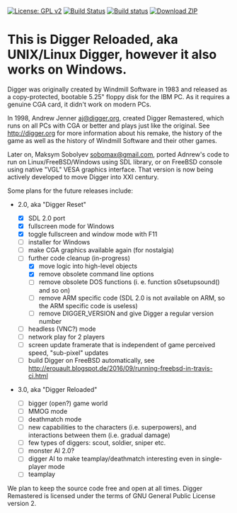 [![License: GPL v2](https://img.shields.io/badge/License-GPL%20v2-blue.svg)](https://www.gnu.org/licenses/old-licenses/gpl-2.0.en.html)
[![Build Status](https://travis-ci.org/michaelknigge/digger.svg?branch=master)](https://travis-ci.org/michaelknigge/digger)
[![Build status](https://ci.appveyor.com/api/projects/status/j89k9v2qrxqp6mgt/branch/master?svg=true)](https://ci.appveyor.com/project/michaelknigge/digger/branch/master)
[![Download ZIP](https://img.shields.io/badge/Windows-Download_ZIP-orange.svg)](https://ci.appveyor.com/api/projects/michaelknigge/digger/artifacts/digger-win32.zip?branch=master)

# This is Digger Reloaded, aka UNIX/Linux Digger, however it also works on Windows.

Digger was originally created by Windmill Software in 1983 and released as a
copy-protected, bootable 5.25" floppy disk for the IBM PC. As it requires a
genuine CGA card, it didn't work on modern PCs.

In 1998, Andrew Jenner <aj@digger.org>, created Digger Remastered, which runs
on all PCs with CGA or better and plays just like the original. See http://digger.org for
more information about his remake, the history of the game as well as the history
of Windmill Software and their other games.

Later on, Maksym Sobolyev <sobomax@gmail.com>, ported Adnrew's code to run
on Linux/FreeBSD/Windows using SDL library, or on FreeBSD console using
native "VGL" VESA graphics interface. That version is now being actively
developed to move Digger into XXI century.

Some plans for the future releases include:

- 2.0, aka "Digger Reset"
  - [x] SDL 2.0 port
  - [x] fullscreen mode for Windows
  - [x] toggle fullscreen and window mode with F11
  - [ ] installer for Windows
  - [ ] make CGA graphics available again (for nostalgia) 
  - [ ] further code cleanup (in-progress)
      - [x] move logic into high-level objects
      - [x] remove obsolete command line options 
      - [ ] remove obsolete DOS functions (i. e. function s0setupsound() and so on)
      - [ ] remove ARM specific code (SDL 2.0 is not available on ARM, so the ARM specific code is useless)
      - [ ] remove DIGGER_VERSION and give Digger a regular version number
  - [ ] headless (VNC?) mode
  - [ ] network play for 2 players
  - [ ] screen update framerate that is independent of game perceived speed, "sub-pixel" updates
  - [ ] build Digger on FreeBSD automatically, see http://erouault.blogspot.de/2016/09/running-freebsd-in-travis-ci.html

- 3.0, aka "Digger Reloaded"

  - [ ] bigger (open?) game world
  - [ ] MMOG mode
  - [ ] deathmatch mode
  - [ ] new capabilities to the characters (i.e. superpowers), and interactions between them (i.e. gradual damage)
  - [ ] few types of diggers: scout, soldier, sniper etc.
  - [ ] monster AI 2.0?
  - [ ] digger AI to make teamplay/deathmatch interesting even in single-player mode
  - [ ] teamplay

We plan to keep the source code free and open at all times. Digger Remastered is licensed under the terms of GNU General Public License version 2.
